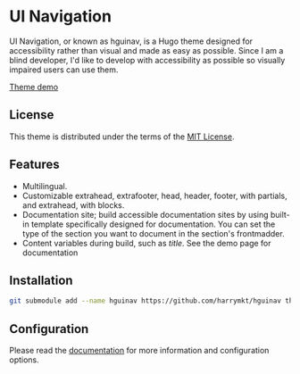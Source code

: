 # UI Navigation
UI Navigation, or known as hguinav, is a Hugo theme designed for accessibility rather than visual and made as easy as possible. Since I am a blind developer, I'd like to develop with accessibility as possible so visually impaired users can use them.

[Theme demo](https://harrymkt.github.io/hguinav)

## License
This theme is distributed under the terms of the [MIT License](https://github.com/harrymkt/hguinav/blob/main/LICENSE.md).

## Features
* Multilingual.
* Customizable extrahead, extrafooter, head, header, footer, with partials, and extrahead, with blocks.
* Documentation site; build accessible documentation sites by using built-in template specifically designed for documentation. You can set the type of the section you want to document in the section's frontmadder.
* Content variables during build, such as $title$. See the demo page for documentation

## Installation
```bash
git submodule add --name hguinav https://github.com/harrymkt/hguinav themes/hguinav
```
## Configuration
Please read the [documentation](https://harrymkt.github.io/hguinav) for more information and configuration options.